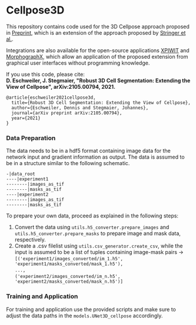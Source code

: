 # Cellpose3D

This repository contains code used for the 3D Cellpose approach proposed in [Preprint](https://arxiv.org/abs/2105.00794), which is an extension of the approach proposed by [Stringer et al.](https://doi.org/10.1038/s41592-020-01018-x).

Integrations are also available for the open-source applications [XPIWIT](https://bitbucket.org/jstegmaier/xpiwit/src/master/) and [MorphographX](https://morphographx.org/), which allow an application of the proposed extension from graphical user interfaces without programming knowledge.

If you use this code, please cite:<br>
<b>D. Eschweiler, J. Stegmaier, 
"Robust 3D Cell Segmentation: Extending the View of Cellpose", arXiv:2105.00794, 2021.</b>
```
@article{eschweiler2021cellpose3d,
  title={Robust 3D Cell Segmentation: Extending the View of Cellpose},
  author={Eschweiler, Dennis and Stegmaier, Johannes},
  journal={arXiv preprint arXiv:2105.00794},
  year={2021}
}
```


### Data Preparation
The data needs to be in a hdf5 format containing image data for the network input and gradient information as output.
The data is assumed to be in a structure similar to the following schematic.

`-|data_root`<br>
`----|experiment1`<br>
`--------|images_as_tif`<br>
`--------|masks_as_tif`<br>
`----|experiment2`<br>
`--------|images_as_tif`<br>
`--------|masks_as_tif`<br>

To prepare your own data, proceed as explained in the following steps:
1. Convert the data using `utils.h5_converter.prepare_images` and `utils.h5_converter.prepare_masks` to prepare image and mask data, respectively.
2. Create a .csv filelist using `utils.csv_generator.create_csv`, while the input is assumed to be a list of tuples containing image-mask pairs -> <br>
`[('experiment1/images_converted/im_1.h5', 'experiment1/masks_converted/mask_1.h5'),`<br>
  `...,`<br>
  `('experiment2/images_converted/im_n.h5', 'experiment2/masks_converted/mask_n.h5')]`<br>
  
  
### Training and Application
For training and application use the provided scripts and make sure to adjust the data paths in the `models.UNet3D_cellpose` accordingly.
